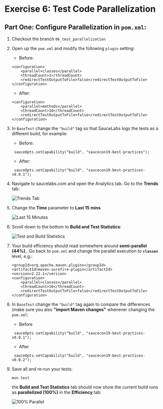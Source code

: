 # Exercise 6: Test Code Parallelization
## Part One: Configure Parallelization in `pom.xml`:

1. Checkout the branch `06_test_parallelization`
2. Open up the `pom.xml` and modify the following `plugin` setting:
    * Before:
    ```
    <configuration>
        <parallel>classes</parallel>
        <threadCount>1</threadCount>
        <redirectTestOutputToFile>false</redirectTestOutputToFile>
    </configuration>
    ```
    * After:
    ```
    <configuration>
        <parallel>methods</parallel>
        <threadCount>10</threadCount>
        <redirectTestOutputToFile>false</redirectTestOutputToFile>
    </configuration>
    ```
3. In `BaseTest` change the `"build"` tag so that SauceLabs logs the tests as a different build, for example:
    * Before:
    ```
     sauceOpts.setCapability("build", "saucecon19-best-practices");
    ```
    * After:
    ```
     sauceOpts.setCapability("build", "saucecon19-best-practices-v0.0.1");
    ```
4. Navigate to saucelabs.com and open the Analytics tab. Go to the **Trends** tab: 
    
    ![Trends Tab](images/test-trends.png)
    
6. Change the **Time** parameter to **Last 15 mins**
    
    ![Last 15 Minutes](images/last-15-mins.png)
    
7. Scroll down to the bottom to **Build and Test Statistics**:
    
    ![Test and Build Statistics](images/test-and-build-stats.png)
    
8. Your build efficiency should read somewhere around **semi-parallel (44%)**,. Go back to `pom.xml` and change the parallel execution to **`classes`** level, e.g.:
    ```
    <groupId>org.apache.maven.plugins</groupId>
    <artifactId>maven-surefire-plugin</artifactId>
    <version>2.22.1</version>
    <configuration>
        <parallel>classes</parallel>
        <threadCount>10</threadCount>
        <redirectTestOutputToFile>false</redirectTestOutputToFile>
    </configuration>
    ```
9. In `BaseTest` change the `"build"` tag again to compare the differences (make sure you also **"import Maven changes"** whenever changing the `pom.xml`:
    * Before
    ```
     sauceOpts.setCapability("build", "saucecon19-best-practices-v0.0.1");
    ```
    * After
    ```
     sauceOpts.setCapability("build", "saucecon19-best-practices-v0.0.2");
    ```
10. Save all and re-run your tests:
    ```
    mvn test
    ```
    the **Build and Test Statistics** tab should now show the current build runs as **parallelized (100%)** in the **Efficiency** tab:

    ![100% Parallel](images/100-parallel.png)